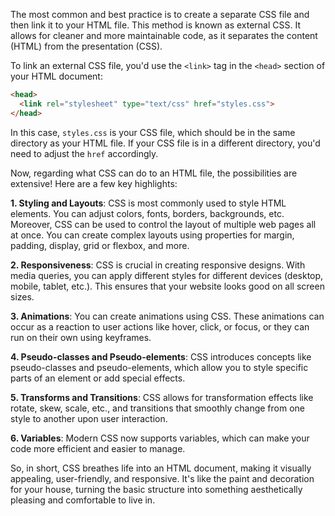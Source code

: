 The most common and best practice is to create a separate CSS file and then link it to your HTML file. This method is known as external CSS. It allows for cleaner and more maintainable code, as it separates the content (HTML) from the presentation (CSS).

To link an external CSS file, you'd use the `<link>` tag in the `<head>` section of your HTML document:

```html
<head>
  <link rel="stylesheet" type="text/css" href="styles.css">
</head>
```

In this case, `styles.css` is your CSS file, which should be in the same directory as your HTML file. If your CSS file is in a different directory, you'd need to adjust the `href` accordingly.

Now, regarding what CSS can do to an HTML file, the possibilities are extensive! Here are a few key highlights:

**1. Styling and Layouts**: CSS is most commonly used to style HTML elements. You can adjust colors, fonts, borders, backgrounds, etc. Moreover, CSS can be used to control the layout of multiple web pages all at once. You can create complex layouts using properties for margin, padding, display, grid or flexbox, and more.

**2. Responsiveness**: CSS is crucial in creating responsive designs. With media queries, you can apply different styles for different devices (desktop, mobile, tablet, etc.). This ensures that your website looks good on all screen sizes.

**3. Animations**: You can create animations using CSS. These animations can occur as a reaction to user actions like hover, click, or focus, or they can run on their own using keyframes.

**4. Pseudo-classes and Pseudo-elements**: CSS introduces concepts like pseudo-classes and pseudo-elements, which allow you to style specific parts of an element or add special effects.

**5. Transforms and Transitions**: CSS allows for transformation effects like rotate, skew, scale, etc., and transitions that smoothly change from one style to another upon user interaction.

**6. Variables**: Modern CSS now supports variables, which can make your code more efficient and easier to manage.

So, in short, CSS breathes life into an HTML document, making it visually appealing, user-friendly, and responsive. It's like the paint and decoration for your house, turning the basic structure into something aesthetically pleasing and comfortable to live in.